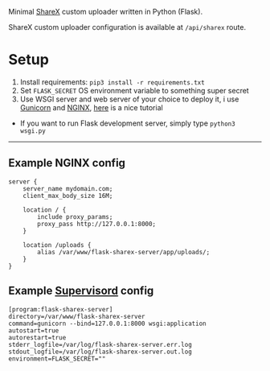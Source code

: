 Minimal [ShareX](https://getsharex.com/) custom uploader written in Python (Flask).

ShareX custom uploader configuration is available at `/api/sharex` route.

# Setup
1. Install requirements: `pip3 install -r requirements.txt`
2. Set `FLASK_SECRET` OS environment variable to something super secret
3. Use WSGI server and web server of your choice to deploy it, i use [Gunicorn](https://gunicorn.org/) and [NGINX](https://www.nginx.com/), [here](https://www.digitalocean.com/community/tutorials/how-to-serve-flask-applications-with-gunicorn-and-nginx-on-ubuntu-18-04) is a nice tutorial
* If you want to run Flask development server, simply type `python3 wsgi.py`
---
## Example NGINX config
```nginx
server {
    server_name mydomain.com;
    client_max_body_size 16M;

    location / {
        include proxy_params;
        proxy_pass http://127.0.0.1:8000;
    }

    location /uploads {
        alias /var/www/flask-sharex-server/app/uploads/;
    }
}
```
## Example [Supervisord](http://supervisord.org/) config
```config
[program:flask-sharex-server]
directory=/var/www/flask-sharex-server
command=gunicorn --bind=127.0.0.1:8000 wsgi:application
autostart=true
autorestart=true
stderr_logfile=/var/log/flask-sharex-server.err.log
stdout_logfile=/var/log/flask-sharex-server.out.log
environment=FLASK_SECRET=""

```
